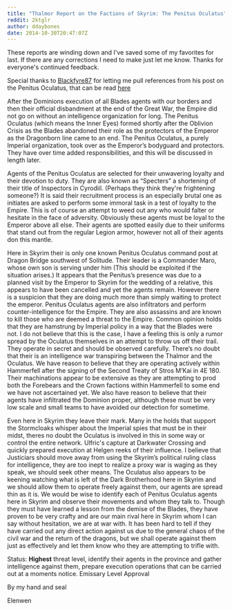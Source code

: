 ```yaml
---
title: "Thalmor Report on the Factions of Skyrim: The Penitus Oculatus"
reddit: 2ktglr
author: ddaybones
date: 2014-10-30T20:47:07Z
---
```


These reports are winding down and I've saved some of my favorites for last. If there are any corrections I need to make just let me know. Thanks for everyone's continued feedback. 

Special thanks to [Blackfyre87](https://www.reddit.com/user/Blackfyre87) for letting me pull references from his post on the Penitus Oculatus, that can be read [here](https://www.reddit.com/r/teslore/comments/2k413j/penitus_oculatus_dossier_the_second_treaty_of/)

After the Dominions execution of all Blades agents with our borders and then their official disbandment at the end of the Great War, the Empire did not go on without an intelligence organization for long. The Penitus Oculatus (which means the Inner Eyes) formed shortly after the Oblivion Crisis as the Blades abandoned their role as the protectors of the Emperor as the Dragonborn line came to an end. The Penitus Oculatus, a purely Imperial organization, took over as the Emperor’s bodyguard and protectors. They have over time added responsibilities, and this will be discussed in length later. 

Agents of the Penitus Oculatus are selected for their unwavering loyalty and their devotion to duty. They are also known as “Specters” a shortening of their title of Inspectors in Cyrodiil. (Perhaps they think they're frightening someone?)   It is said their recruitment process is an especially brutal one as initiates are asked to perform some immoral task in a test of loyalty to the Empire. This is of course an attempt to weed out any who would falter or hesitate in the face of adversity. Obviously these agents must be loyal to the Emperor above all else. Their agents are spotted easily due to their uniforms that stand out from the regular Legion armor, however not all of their agents don this mantle. 

Here in Skyrim their is only one known Penitus Oculatus command post at Dragon Bridge southwest of Solitude. Their leader is a Commander Maro, whose own son is serving under him (This should be exploited if the situation arises.) It appears that the Penitus’s presence was due to a planned visit by the Emperor to Skyrim for the wedding of a relative, this appears to have been cancelled and yet the agents remain. However there is a suspicion that they are doing much more than simply waiting to protect the emperor. Penitus Oculatus agents are also infiltrators and perform counter-intelligence for the Empire. They are also assassins and are known to kill those who are deemed a threat to the Empire. Common opinion holds that they are hamstrung by Imperial policy in a way that the Blades were not. I do not believe that this is the case, I have a feeling this is only a rumor spread by the Oculatus themselves in an attempt to throw us off their trail. They operate in secret and should be observed carefully. There’s no doubt that their is an intelligence war transpiring between the Thalmor and the Oculatus. We have reason to believe that they are operating actively within Hammerfell after the signing of the Second Treaty of Stros M’Kai in 4E 180. Their machinations appear to be extensive as they are attempting to prod both the Forebears and the Crown factions within Hammerfell to some end we have not ascertained yet. We also have reason to believe that their agents have infiltrated the Dominion proper, although these must be very low scale and small teams to have avoided our detection for sometime. 

Even here in Skyrim they leave their mark. Many in the holds that support the Stormcloaks whisper about the Imperial spies that must be in their midst, theres no doubt the Oculatus is involved in this in some way or control the entire network. Ulfric's capture at Darkwater Crossing and quickly prepared execution at Helgen reeks of their influence. I believe that Justiciars should move away from using the Skyrim’s political ruling class for intelligence, they are too inept to realize a proxy war is waging as they speak, we should seek other means. The Oculatus also appears to be keening watching what is left of the Dark Brotherhood here in Skyrim and we should allow them to operate freely against them, our agents are spread thin as it is. 
We would be wise to identify each of Penitus Oculatus agents here in Skyrim and observe their movements and whom they talk to. Though they must have learned a lesson from the demise of the Blades, they have proven to be very crafty and are our main rival here in Skyrim whom I can say without hesitation, we are at war with. It has been hard to tell if they have carried out any direct action against us due to the general chaos of the civil war and the return of the dragons, but we shall operate against them just as effectively and let them know who they are attempting to trifle with. 

Status: **Highest** threat level, identify their agents in the province and gather intelligence against them, prepare execution operations that can be carried out at a moments notice. Emissary Level Approval

By my hand and seal

Elenwen

